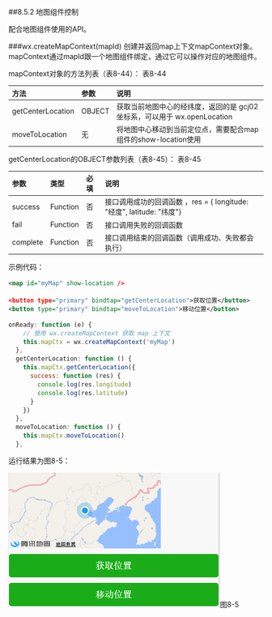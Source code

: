 ##8.5.2 地图组件控制

配合地图组件使用的API。

###wx.createMapContext(mapId)
创建并返回map上下文mapContext对象。mapContext通过mapId跟一个地图组件绑定，通过它可以操作对应的地图组件。

mapContext对象的方法列表（表8-44）：
表8-44

|方法	|参数	|说明|
| :--- | :--- | :--- |
|getCenterLocation	|OBJECT	|获取当前地图中心的经纬度，返回的是 gcj02 坐标系，可以用于 wx.openLocation|
|moveToLocation	|无	|将地图中心移动到当前定位点，需要配合map组件的show-location使用|

getCenterLocation的OBJECT参数列表（表8-45）：
表8-45

|参数	|类型	|必填	|说明|
| :--- | :--- | :--- |:--- |
|success	|Function	|否	|接口调用成功的回调函数 ，res = { longitude: "经度", latitude: "纬度"}|
|fail	|Function	|否	|接口调用失败的回调函数|
|complete	|Function	|否	|接口调用结束的回调函数（调用成功、失败都会执行）|

示例代码：
```xml
<map id="myMap" show-location />

<button type="primary" bindtap="getCenterLocation">获取位置</button>
<button type="primary" bindtap="moveToLocation">移动位置</button>
```
```js
onReady: function (e) {
    // 使用 wx.createMapContext 获取 map 上下文 
    this.mapCtx = wx.createMapContext('myMap')
  },
  getCenterLocation: function () {
    this.mapCtx.getCenterLocation({
      success: function (res) {
        console.log(res.longitude)
        console.log(res.latitude)
      }
    })
  },
  moveToLocation: function () {
    this.mapCtx.moveToLocation()
  },
```
运行结果为图8-5：

![](/assets/8-5.png)图8-5